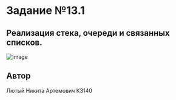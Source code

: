 # Задание №13.1
##  Реализация стека, очереди и связанных списков.

![image](https://github.com/user-attachments/assets/2006ec07-7430-4525-84a9-c7b2a9aab965)


## Автор
Лютый Никита Артемович К3140
